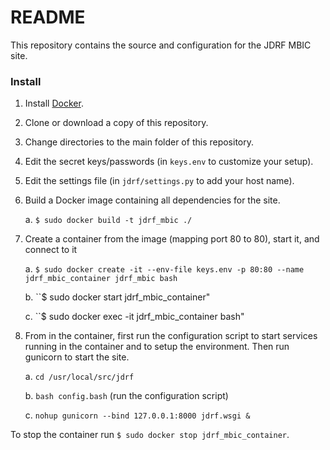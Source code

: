 # README #

This repository contains the source and configuration for the JDRF MBIC site.

### Install ###

1. Install [Docker](https://www.docker.com/).
2. Clone or download a copy of this repository.
3. Change directories to the main folder of this repository.
4. Edit the secret keys/passwords (in ``keys.env`` to customize your setup).
5. Edit the settings file (in ``jdrf/settings.py`` to add your host name).
6. Build a Docker image containing all dependencies for the site.

    a. ``$ sudo docker build -t jdrf_mbic ./``

7. Create a container from the image (mapping port 80 to 80), start it, and connect to it

    a. ``$ sudo docker create -it --env-file keys.env -p 80:80 --name jdrf_mbic_container jdrf_mbic bash``

    b. ``$ sudo docker start jdrf_mbic_container"
    
    c. ``$ sudo docker exec -it jdrf_mbic_container bash"
    
8. From in the container, first run the configuration script to start services running in the container and to setup the environment. Then run gunicorn to start the site.

    a. ``cd /usr/local/src/jdrf``
    
    b. ``bash config.bash`` (run the configuration script)

    c. ``nohup gunicorn --bind 127.0.0.1:8000 jdrf.wsgi &``
    

To stop the container run ``$ sudo docker stop jdrf_mbic_container``.

